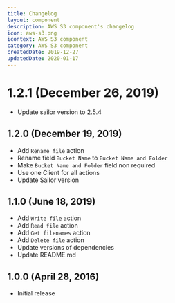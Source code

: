 ```yaml
---
title: Changelog
layout: component
description: AWS S3 component's changelog
icon: aws-s3.png
icontext: AWS S3 component
category: AWS S3 component
createdDate: 2019-12-27
updatedDate: 2020-01-17
---
```


# 1.2.1 (December 26, 2019)

* Update sailor version to 2.5.4

## 1.2.0 (December 19, 2019)

* Add `Rename file` action
* Rename field `Bucket Name` to `Bucket Name and Folder`
* Make `Bucket Name and Folder` field non required
* Use one Client for all actions
* Update Sailor version

## 1.1.0 (June 18, 2019)

* Add `Write file` action
* Add `Read file` action
* Add `Get filenames` action
* Add `Delete file` action
* Update versions of dependencies
* Update README.md

## 1.0.0 (April 28, 2016)

* Initial release
